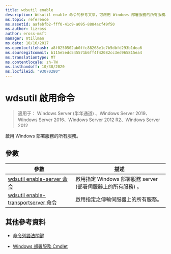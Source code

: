 ```yaml
---
title: wdsutil enable
description: Wdsutil enable 命令的參考文章，可啟用 Windows 部署服務的所有服務。
ms.topic: reference
ms.assetid: aafebfb2-fff0-41c9-a095-8884acf49f50
ms.author: lizross
author: eross-msft
manager: mtillman
ms.date: 10/16/2017
ms.openlocfilehash: a8f0250502ab0ffc88268e1c7b5dbfd293b1dea6
ms.sourcegitcommit: b115e5edc545571b6ff4f42082cc3ed965815ea4
ms.translationtype: MT
ms.contentlocale: zh-TW
ms.lasthandoff: 10/30/2020
ms.locfileid: "93070280"
---
```

# <a name="wdsutil-enable-commands"></a>wdsutil 啟用命令

> 適用于： Windows Server (半年通道) 、Windows Server 2019、Windows Server 2016、Windows Server 2012 R2、Windows Server 2012

啟用 Windows 部署服務的所有服務。

## <a name="parameters"></a>參數

| 參數 | 描述 |
|--|--|
| [wdsutil enable-server 命令](wdsutil-enable-server.md) | 啟用指定 Windows 部署服務 server (部署伺服器上的所有服務) 。 |
| [wdsutil enable-transportserver 命令](wdsutil-enable-transportserver.md) | 啟用指定之傳輸伺服器上的所有服務。 |

## <a name="additional-references"></a>其他參考資料

- [命令列語法關鍵](command-line-syntax-key.md)

- [Windows 部署服務 Cmdlet](/powershell/module/wds)
